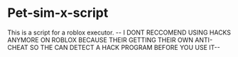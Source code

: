 # Pet-sim-x-script
This is a script for a roblox executor.
-- I DONT RECCOMEND USING HACKS ANYMORE ON ROBLOX BECAUSE THEIR GETTING THEIR OWN ANTI-CHEAT SO THE CAN DETECT A HACK PROGRAM BEFORE YOU USE IT--
